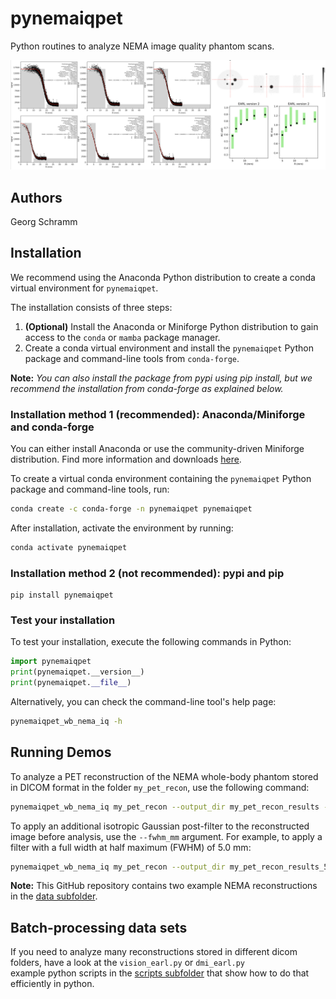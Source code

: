 # pynemaiqpet

Python routines to analyze NEMA image quality phantom scans.

![Banner](banner.png)

## Authors

Georg Schramm

## Installation

We recommend using the Anaconda Python distribution to create a conda virtual environment for `pynemaiqpet`.

The installation consists of three steps:

1. **(Optional)** Install the Anaconda or Miniforge Python distribution to gain access to the `conda` or `mamba` package manager.
2. Create a conda virtual environment and install the `pynemaiqpet` Python package and command-line tools from `conda-forge`.

**Note:** _You can also install the package from pypi using pip install, but we recommend the
installation from conda-forge as explained below._

### Installation method 1 (recommended): Anaconda/Miniforge and conda-forge

You can either install Anaconda or use the community-driven Miniforge distribution. Find more information and downloads [here](https://github.com/conda-forge/miniforge).

To create a virtual conda environment containing the `pynemaiqpet` Python package and command-line tools, run:

```bash
conda create -c conda-forge -n pynemaiqpet pynemaiqpet
```

After installation, activate the environment by running:

```bash
conda activate pynemaiqpet
```

### Installation method 2 (not recommended): pypi and pip

```
pip install pynemaiqpet
```

### Test your installation

To test your installation, execute the following commands in Python:

```python
import pynemaiqpet
print(pynemaiqpet.__version__)
print(pynemaiqpet.__file__)
```

Alternatively, you can check the command-line tool's help page:

```bash
pynemaiqpet_wb_nema_iq -h
```

## Running Demos

To analyze a PET reconstruction of the NEMA whole-body phantom stored in DICOM format in the folder `my_pet_recon`, use the following command:

```bash
pynemaiqpet_wb_nema_iq my_pet_recon --output_dir my_pet_recon_results --show --verbose
```

To apply an additional isotropic Gaussian post-filter to the reconstructed image before analysis, use the `--fwhm_mm` argument. For example, to apply a filter with a full width at half maximum (FWHM) of 5.0 mm:

```bash
pynemaiqpet_wb_nema_iq my_pet_recon --output_dir my_pet_recon_results_5mm_fwhm_gauss --show --verbose --fwhm_mm 5.0
```

**Note:** This GitHub repository contains two example NEMA reconstructions in the [data subfolder](./data).

## Batch-processing data sets

If you need to analyze many reconstructions stored in different dicom folders,
have a look at the `vision_earl.py` or `dmi_earl.py`  
example python scripts in the [scripts subfolder](./scripts/) that show
how to do that efficiently in python.
